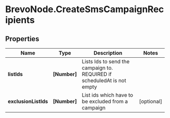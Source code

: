 # BrevoNode.CreateSmsCampaignRecipients

## Properties
Name | Type | Description | Notes
------------ | ------------- | ------------- | -------------
**listIds** | **[Number]** | Lists Ids to send the campaign to. REQUIRED if scheduledAt is not empty | 
**exclusionListIds** | **[Number]** | List ids which have to be excluded from a campaign | [optional] 


